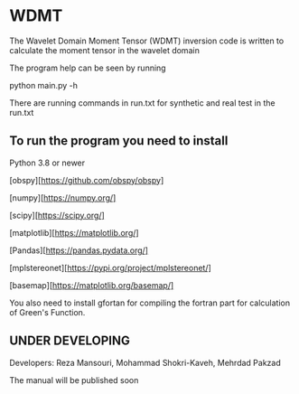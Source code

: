 # WDMT

The Wavelet Domain Moment Tensor (WDMT) inversion code is written to calculate the moment tensor in the wavelet domain

The program help can be seen by running

python main.py -h

There are running commands in run.txt for synthetic and real test in the run.txt

## To run the program you need to install

Python 3.8 or newer

[obspy][https://github.com/obspy/obspy] 

[numpy][https://numpy.org/]

[scipy][https://scipy.org/]

[matplotlib][https://matplotlib.org/]

[Pandas][https://pandas.pydata.org/]

[mplstereonet][https://pypi.org/project/mplstereonet/]

[basemap][https://matplotlib.org/basemap/]

You also need to install gfortan for compiling the fortran part for calculation of Green's Function.


## UNDER DEVELOPING
Developers: Reza Mansouri, Mohammad Shokri-Kaveh, Mehrdad Pakzad

The manual will be published soon
